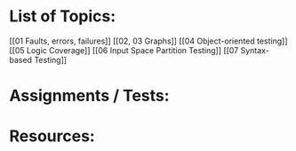 # List of Topics:

[[01 Faults, errors, failures]]
[[02, 03 Graphs]]
[[04 Object-oriented testing]]
[[05 Logic Coverage]]
[[06 Input Space Partition Testing]]
[[07 Syntax-based Testing]]

# Assignments / Tests:


# Resources:

